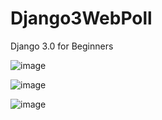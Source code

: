# Django3WebPoll
Django 3.0 for Beginners


![image](https://user-images.githubusercontent.com/3206118/86479724-4ab39200-bd7f-11ea-8a21-372d4f1988f8.png)



![image](https://user-images.githubusercontent.com/3206118/86480139-04126780-bd80-11ea-9c9e-73b53aa31082.png)


![image](https://user-images.githubusercontent.com/3206118/86480209-1ee4dc00-bd80-11ea-8001-c7af35c12daf.png)
